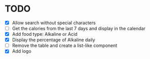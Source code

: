 # TODO

- [x] Allow search without special characters
- [ ] Get the calories from the last 7 days and display in the calendar
- [x] Add food type: Alkaline or Acid
- [x] Display the percentage of Alkaline daily
- [ ] Remove the table and create a list-like component
- [x] Add logo
